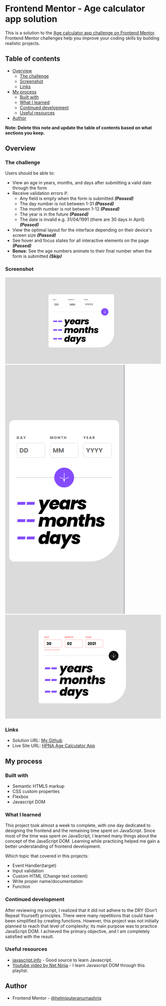 # Frontend Mentor - Age calculator app solution

This is a solution to the [Age calculator app challenge on Frontend Mentor](https://www.frontendmentor.io/challenges/age-calculator-app-dF9DFFpj-Q). Frontend Mentor challenges help you improve your coding skills by building realistic projects. 

## Table of contents

- [Overview](#overview)
  - [The challenge](#the-challenge)
  - [Screenshot](#screenshot)
  - [Links](#links)
- [My process](#my-process)
  - [Built with](#built-with)
  - [What I learned](#what-i-learned)
  - [Continued development](#continued-development)
  - [Useful resources](#useful-resources)
- [Author](#author)

**Note: Delete this note and update the table of contents based on what sections you keep.**

## Overview


### The challenge

Users should be able to:

- View an age in years, months, and days after submitting a valid date through the form
- Receive validation errors if:
  - Any field is empty when the form is submitted ***(Passed)***
  - The day number is not between 1-31 ***(Passed)***
  - The month number is not between 1-12 ***(Passed)***
  - The year is in the future ***(Passed)***
  - The date is invalid e.g. 31/04/1991 (there are 30 days in April) ***(Passed)***
- View the optimal layout for the interface depending on their device's screen size ***(Passed)***
- See hover and focus states for all interactive elements on the page ***(Passed)***
- **Bonus**: See the age numbers animate to their final number when the form is submitted ***(Skip)***

### Screenshot

![Desktop View](./screenshot/desktop-view.PNG)
![Mobile View](./screenshot/mobile-view.PNG)
![Invalid Date View](./screenshot/wrong-date-error.PNG)


### Links

- Solution URL: [My Github]([hgithub.com/helmiputeranurnashriq/FEM-age-calculator-app](https://github.com/helmiputeranurnashriq/FEM-age-calculator-app/tree/main))
- Live Site URL: [HPNA Age Calculator App](https://hpna-fem-age-calculator-app-one.vercel.app/)

## My process

### Built with

- Semantic HTML5 markup
- CSS custom properties
- Flexbox
- Javascript DOM


### What I learned

This project took almost a week to complete, with one day dedicated to designing the frontend and the remaining time spent on JavaScript.
Since most of the time was spent on JavaScript, I learned many things about the concept of the JavaScript DOM. 
Learning while practicing helped me gain a better understanding of frontend development.

Which topic that covered in this projects:

- Event Handler(target)
- Input validation
- Custom HTML (Change text content)
- Write proper name/documentation
- Function


### Continued development

After reviewing my script, I realized that it did not adhere to the DRY (Don’t Repeat Yourself) principles. There were many repetitions that could have been simplified by creating functions. However, this project was not initially planned to reach that level of complexity; its main purpose was to practice JavaScript DOM. I achieved the primary objective, and I am completely satisfied with the result.


### Useful resources

- [javascript.info](https://www.javascript.info) - Good source to learn Javascript.
- [Youtube video by Net Ninja](https://www.youtube.com/watch?v=n4B7vY9SIds&list=PL4cUxeGkcC9gfoKa5la9dsdCNpuey2s-V&index=12) - I learn Javascript DOM through this playlist. 


## Author

- Frontend Mentor - [@helmiputeranurnashriq](https://www.frontendmentor.io/profile/helmiputeranurnashriq)





